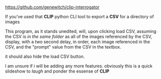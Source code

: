 https://github.com/genewitch/clip-interrogator

If you've used that **CLIP** python CLI tool 
to export a **CSV** for a directory of images

This program, as it stands unedited, will, upon clicking load CSV, assuming 
the CSV is *in the same folder* as all of the images referenced by the CSV, 
display, with a two second delay, in order, each image referenced in the CSV, 
and the "prompt" value from the CSV in the textbox.

it should also hide the load CSV button.

I am unsure if i will be adding any more features. obviously this is a quick 
slideshow to *laugh* and ponder the essense of **CLIP**
